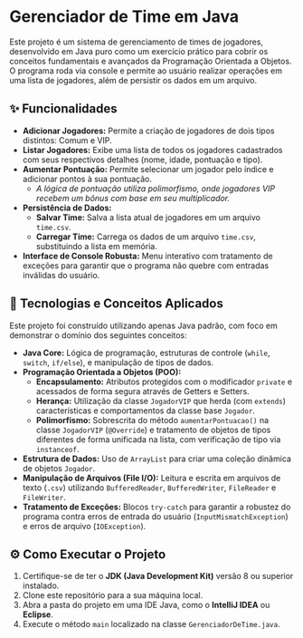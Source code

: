 # Gerenciador de Time em Java

Este projeto é um sistema de gerenciamento de times de jogadores, desenvolvido em Java puro como um exercício prático para cobrir os conceitos fundamentais e avançados da Programação Orientada a Objetos. O programa roda via console e permite ao usuário realizar operações em uma lista de jogadores, além de persistir os dados em um arquivo.

## ✨ Funcionalidades

-   **Adicionar Jogadores:** Permite a criação de jogadores de dois tipos distintos: Comum e VIP.
-   **Listar Jogadores:** Exibe uma lista de todos os jogadores cadastrados com seus respectivos detalhes (nome, idade, pontuação e tipo).
-   **Aumentar Pontuação:** Permite selecionar um jogador pelo índice e adicionar pontos à sua pontuação.
    -   *A lógica de pontuação utiliza polimorfismo, onde jogadores VIP recebem um bônus com base em seu multiplicador.*
-   **Persistência de Dados:**
    -   **Salvar Time:** Salva a lista atual de jogadores em um arquivo `time.csv`.
    -   **Carregar Time:** Carrega os dados de um arquivo `time.csv`, substituindo a lista em memória.
-   **Interface de Console Robusta:** Menu interativo com tratamento de exceções para garantir que o programa não quebre com entradas inválidas do usuário.

## 🚀 Tecnologias e Conceitos Aplicados

Este projeto foi construído utilizando apenas Java padrão, com foco em demonstrar o domínio dos seguintes conceitos:

-   **Java Core:** Lógica de programação, estruturas de controle (`while`, `switch`, `if/else`), e manipulação de tipos de dados.
-   **Programação Orientada a Objetos (POO):**
    -   **Encapsulamento:** Atributos protegidos com o modificador `private` e acessados de forma segura através de Getters e Setters.
    -   **Herança:** Utilização da classe `JogadorVIP` que herda (com `extends`) características e comportamentos da classe base `Jogador`.
    -   **Polimorfismo:** Sobrescrita do método `aumentarPontuacao()` na classe `JogadorVIP` (`@Override`) e tratamento de objetos de tipos diferentes de forma unificada na lista, com verificação de tipo via `instanceof`.
-   **Estrutura de Dados:** Uso de `ArrayList` para criar uma coleção dinâmica de objetos `Jogador`.
-   **Manipulação de Arquivos (File I/O):** Leitura e escrita em arquivos de texto (`.csv`) utilizando `BufferedReader`, `BufferedWriter`, `FileReader` e `FileWriter`.
-   **Tratamento de Exceções:** Blocos `try-catch` para garantir a robustez do programa contra erros de entrada do usuário (`InputMismatchException`) e erros de arquivo (`IOException`).

## ⚙️ Como Executar o Projeto

1.  Certifique-se de ter o **JDK (Java Development Kit)** versão 8 ou superior instalado.
2.  Clone este repositório para a sua máquina local.
3.  Abra a pasta do projeto em uma IDE Java, como o **IntelliJ IDEA** ou **Eclipse**.
4.  Execute o método `main` localizado na classe `GerenciadorDeTime.java`.

